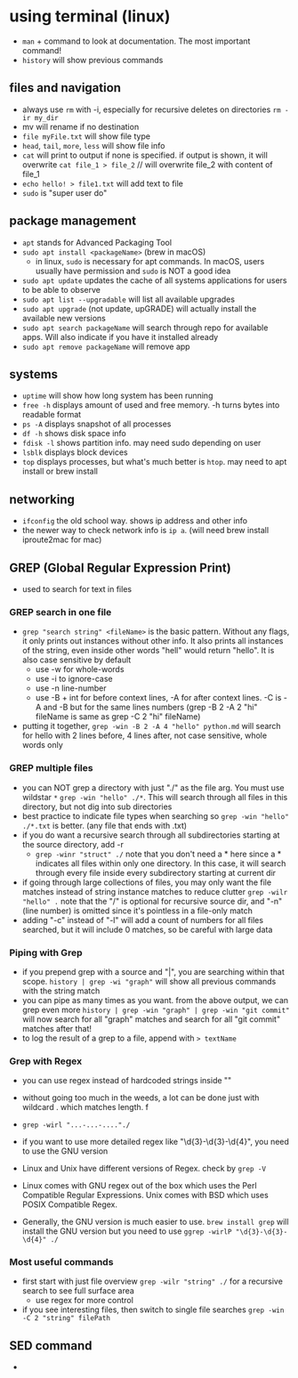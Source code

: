 # using terminal (linux)

- `man` + command to look at documentation. The most important command!
- `history` will show previous commands


## files and navigation

- always use `rm` with -i, especially for recursive deletes on directories `rm -ir my_dir` 
- mv will rename if no destination
- `file myFile.txt` will show file type
- `head`, `tail`, `more`, `less` will show file info
- `cat` will print to output if none is specified. if output is shown, it will overwrite `cat file_1 > file_2` // will overwrite file_2 with content of file_1
- `echo hello! > file1.txt` will add text to file
- `sudo` is "super user do"

## package management
- `apt` stands for Advanced Packaging Tool
- `sudo apt install <packageName>`  (brew in macOS)
	- in linux, `sudo` is necessary for apt commands. In macOS, users usually have permission and `sudo` is NOT a good idea
- `sudo apt update` updates the cache of all systems applications for users to be able to observe
- `sudo apt list --upgradable` will list all available upgrades
- `sudo apt upgrade` (not update, upGRADE) will actually install the available new versions
- `sudo apt search packageName` will search through repo for available apps. Will also indicate if you have it installed already
- `sudo apt remove packageName` will remove app

## systems

- `uptime` will show how long system has been running
- `free -h` displays amount of used and free memory. -h turns bytes into readable format
- `ps -A` displays snapshot of all processes
- `df -h` shows disk space info
- `fdisk -l` shows partition info. may need sudo depending on user
- `lsblk` displays block devices
- `top` displays processes, but what's much better is `htop`. may need to apt install or brew install

## networking

- `ifconfig` the old school way. shows ip address and other info
- the newer way to check network info is `ip a`. (will need brew install iproute2mac for mac)

## GREP (Global Regular Expression Print)
- used to search for text in files

### GREP search in one file

- `grep "search string" <fileName>` is the basic pattern. Without any flags, it only prints out instances without other info. It also prints all instances of the string, even inside other words "hell" would return "hello". It is also case sensitive by default
	- use -w for whole-words
	- use -i to ignore-case
	- use -n line-number
	- use -B + int for before context lines, -A for after context lines. -C is -A and -B but for the same lines numbers (grep -B 2 -A 2 "hi" fileName is same as grep -C 2 "hi" fileName)	
- putting it together, `grep -win -B 2 -A 4 "hello" python.md` will search for hello with 2 lines before, 4 lines after, not case sensitive, whole words only

### GREP multiple files

- you can NOT grep a directory with just "./" as the file arg. You must use wildstar `*` `grep -win "hello" ./*`. This will search through all files in this directory, but not dig into sub directories
- best practice to indicate file types when searching so `grep -win "hello" ./*.txt` is better. (any file that ends with .txt)		 
- if you do want a recursive search through all subdirectories starting at the source directory, add -r
	- `grep -winr "struct" ./`  note that you don't need a * here since a * indicates all files within only one directory. In this case, it will search through every file inside every subdirectory starting at current dir
- if going through large collections of files, you may only want the file matches instead of string instance matches to reduce clutter `grep -wilr "hello" .` note that the "/" is optional for recursive source dir, and "-n" (line number) is omitted since it's pointless in a file-only match
- adding "-c" instead of "-l" will add a count of numbers for all files searched, but it will include 0 matches, so be careful with large data

### Piping with Grep

-  if you prepend grep with a source and "|", you are searching within that scope. `history | grep -wi "graph"` will show all previous commands with the string match
- you can pipe as many times as you want. from the above output, we can grep even more `history | grep -win "graph" | grep -win "git commit"` will now search for all "graph" matches and search for all "git commit" matches after that!
- to log the result of a grep to a file, append with `> textName`

### Grep with Regex

- you can use regex instead of hardcoded strings inside ""

- without going too much in the weeds, a lot can be done just with wildcard . which matches length. f
- `grep -wirl "...-...-...."./` 

- if you want to use more detailed regex like "\d{3}-\d{3}-\d{4}", you need to use the GNU version 
- Linux and Unix have different versions of Regex. check by `grep -V`
- Linux comes with GNU regex out of the box which uses the Perl Compatible Regular Expressions. Unix comes with BSD which uses POSIX Compatible Regex. 
- Generally, the GNU version is much easier to use. `brew install grep` will install the GNU version but you need to use `ggrep -wirlP "\d{3}-\d{3}-\d{4}" ./`

### Most useful commands
- first start with just file overview `grep -wilr "string" ./` for a recursive search to see full surface area
	- use regex for more control
- if you see interesting files, then switch to single file searches `grep -win -C 2 "string" filePath` 

## SED command
- 
